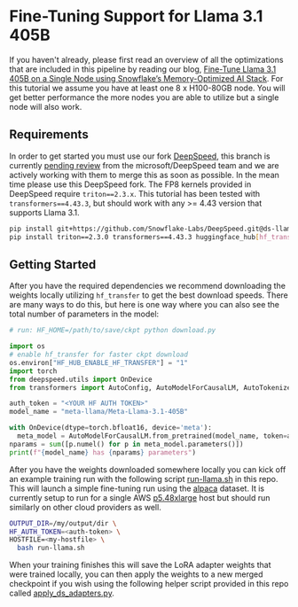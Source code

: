 # Fine-Tuning Support for Llama 3.1 405B

If you haven't already, please first read an overview of all the optimizations that are included in this pipeline by reading our blog, [Fine-Tune Llama 3.1 405B on a Single Node using Snowflake’s Memory-Optimized AI Stack](https://www.snowflake.com/engineering-blog/fine-tune-llama-single-node-snowflake/). For this tutorial we assume you have at least one 8 x H100-80GB node. You will get better performance the more nodes you are able to utilize but a single node will also work.

## Requirements

In order to get started you must use our fork [DeepSpeed](https://github.com/Snowflake-Labs/DeepSpeed/tree/ds-llama), this branch is currently [pending review](https://github.com/microsoft/DeepSpeed/pull/5791) from the microsoft/DeepSpeed team and we are actively working with them to merge this as soon as possible. In the mean time please use this DeepSpeed fork. The FP8 kernels provided in DeepSpeed require `triton==2.3.x`. This tutorial has been tested with `transformers==4.43.3`, but should work with any >= 4.43 version that supports Llama 3.1.

```bash
pip install git+https://github.com/Snowflake-Labs/DeepSpeed.git@ds-llama
pip install triton==2.3.0 transformers==4.43.3 huggingface_hub[hf_transfer]
```

## Getting Started

After you have the required dependencies we recommend downloading the weights locally utilizing `hf_transfer` to get the best download speeds. There are many ways to do this, but here is one way where you can also see the total number of parameters in the model: 

```python
# run: HF_HOME=/path/to/save/ckpt python download.py

import os
# enable hf_transfer for faster ckpt download
os.environ["HF_HUB_ENABLE_HF_TRANSFER"] = "1"
import torch
from deepspeed.utils import OnDevice
from transformers import AutoConfig, AutoModelForCausalLM, AutoTokenizer

auth_token = "<YOUR HF AUTH TOKEN>"
model_name = "meta-llama/Meta-Llama-3.1-405B"

with OnDevice(dtype=torch.bfloat16, device='meta'):
  meta_model = AutoModelForCausalLM.from_pretrained(model_name, token=auth_token)
nparams = sum([p.numel() for p in meta_model.parameters()])
print(f"{model_name} has {nparams} parameters")
```

After you have the weights downloaded somewhere locally you can kick off an example training run with the following script [run-llama.sh](run-llama.sh) in this repo. This will launch a simple fine-tuning run using the [alpaca](https://huggingface.co/datasets/tatsu-lab/alpaca) dataset. It is currently setup to run for a single AWS [p5.48xlarge](https://aws.amazon.com/ec2/instance-types/p5/) host but should run similarly on other cloud providers as well.

```bash
OUTPUT_DIR=/my/output/dir \
HF_AUTH_TOKEN=<auth-token> \
HOSTFILE=<my-hostfile> \
  bash run-llama.sh
```

When your training finishes this will save the LoRA adapter weights that were trained locally, you can then apply the weights to a new merged checkpoint if you wish using the following helper script provided in this repo called [apply_ds_adapters.py](apply_ds_adapters).
